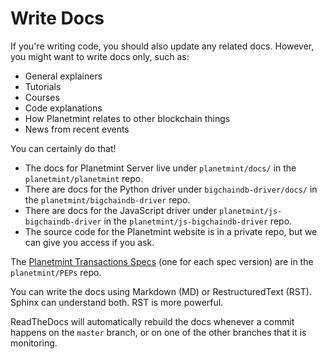 <!---
Copyright © 2020 Interplanetary Database Association e.V.,
Planetmint and IPDB software contributors.
SPDX-License-Identifier: (Apache-2.0 AND CC-BY-4.0)
Code is Apache-2.0 and docs are CC-BY-4.0
--->

# Write Docs

If you're writing code, you should also update any related docs. However, you might want to write docs only, such as:

- General explainers
- Tutorials
- Courses
- Code explanations
- How Planetmint relates to other blockchain things
- News from recent events

You can certainly do that!

- The docs for Planetmint Server live under ``planetmint/docs/`` in the ``planetmint/planetmint`` repo.
- There are docs for the Python driver under ``bigchaindb-driver/docs/`` in the ``planetmint/bigchaindb-driver`` repo.
- There are docs for the JavaScript driver under ``planetmint/js-bigchaindb-driver`` in the ``planetmint/js-bigchaindb-driver`` repo.
- The source code for the Planetmint website is in a private repo, but we can give you access if you ask.

The [Planetmint Transactions Specs](https://github.com/planetmint/PEPs/tree/master/tx-specs/) (one for each spec version) are in the ``planetmint/PEPs`` repo.

You can write the docs using Markdown (MD) or RestructuredText (RST). Sphinx can understand both. RST is more powerful.

ReadTheDocs will automatically rebuild the docs whenever a commit happens on the ``master`` branch, or on one of the other branches that it is monitoring.
